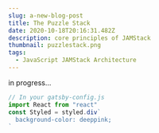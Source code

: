 ```yaml
---
slug: a-new-blog-post
title: The Puzzle Stack
date: 2020-10-18T20:16:31.482Z
description: core principles of JAMStack
thumbnail: puzzlestack.png
tags:
  - JavaScript JAMStack Architecture
---
```


in progress...

```javascript
// In your gatsby-config.js
import React from "react"
const Styled = styled.div`
  background-color: deeppink;
`
```